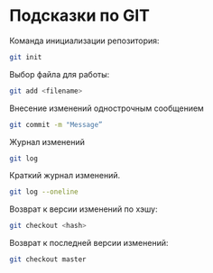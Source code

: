 # Подсказки по GIT

Команда инициализации репозитория:
```sh
git init
```

Выбор файла для работы:
```sh
git add <filename>
```

Внесение изменений однострочным сообщением
```sh
git commit -m "Message”
```

Журнал изменений
```sh
git log
```

Краткий журнал изменений. 
```sh
git log --oneline
```

Возврат к версии изменений по хэшу:
```sh
git checkout <hash>
```

Возврат к последней версии изменений:
```sh
git checkout master
```
